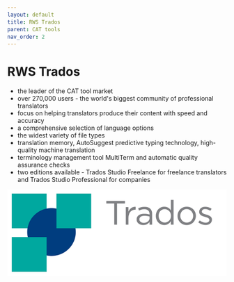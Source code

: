 ```yaml
---
layout: default
title: RWS Trados
parent: CAT tools
nav_order: 2
---
```


# **RWS Trados**

- the leader of the CAT tool market
- over 270,000 users - the world's biggest community of professional translators
- focus on helping translators produce their content with speed and accuracy
- a comprehensive selection of language options
- the widest variety of file types
- translation memory, AutoSuggest predictive typing technology, high-quality machine translation
- terminology management tool MultiTerm and automatic quality assurance checks
- two editions available - Trados Studio Freelance for freelance translators and Trados Studio Professional for companies

![](../../assets/images/trados.png)